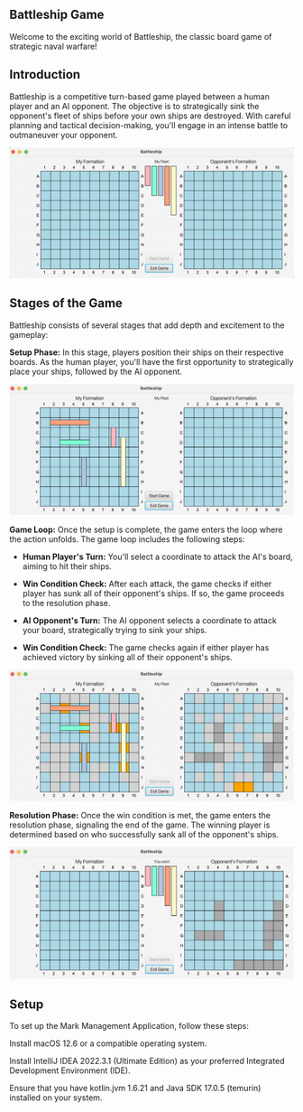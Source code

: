## Battleship Game
Welcome to the exciting world of Battleship, the classic board game of strategic naval warfare!

## Introduction
Battleship is a competitive turn-based game played between a human player and an AI opponent. The objective is to strategically sink the opponent's fleet of ships before your own ships are destroyed. With careful planning and tactical decision-making, you'll engage in an intense battle to outmaneuver your opponent.

![Alt Text](init.png)

## Stages of the Game
Battleship consists of several stages that add depth and excitement to the gameplay:

**Setup Phase:** In this stage, players position their ships on their respective boards. As the human player, you'll have the first opportunity to strategically place your ships, followed by the AI opponent.

![Alt Text](start.png)

**Game Loop:** Once the setup is complete, the game enters the loop where the action unfolds. The game loop includes the following steps:

- **Human Player's Turn:** You'll select a coordinate to attack the AI's board, aiming to hit their ships.

- **Win Condition Check:** After each attack, the game checks if either player has sunk all of their opponent's ships. If so, the game proceeds to the resolution phase.

- **AI Opponent's Turn:** The AI opponent selects a coordinate to attack your board, strategically trying to sink your ships.

- **Win Condition Check:** The game checks again if either player has achieved victory by sinking all of their opponent's ships.

![Alt Text](playing.png)

**Resolution Phase:** Once the win condition is met, the game enters the resolution phase, signaling the end of the game. The winning player is determined based on who successfully sank all of the opponent's ships.

![Alt Text](humanWin.png)


## Setup
To set up the Mark Management Application, follow these steps:

Install macOS 12.6 or a compatible operating system.

Install IntelliJ IDEA 2022.3.1 (Ultimate Edition) as your preferred Integrated Development Environment (IDE).

Ensure that you have kotlin.jvm 1.6.21 and Java SDK 17.0.5 (temurin) installed on your system.
